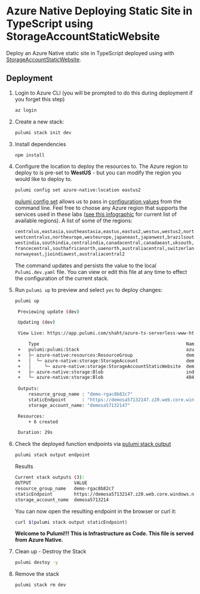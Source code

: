 # Azure Native Deploying Static Site in TypeScript using StorageAccountStaticWebsite

Deploy an Azure Native static site in TypeScript deployed using with [StorageAccountStaticWebsite](https://www.pulumi.com/registry/packages/azure-native/api-docs/storage/storageaccountstaticwebsite/).

## Deployment

1. Login to Azure CLI (you will be prompted to do this during deployment if you forget this step)

    ```bash
    az login
    ```

1. Create a new stack:

    ```bash
    pulumi stack init dev
    ```
1. Install dependencies
    ```bash
    npm install
    ```
1. Configure the location to deploy the resources to.  The Azure region to deploy to is pre-set to **WestUS** - but you can modify the region you would like to deploy to.

    ```bash
    pulumi config set azure-native:location eastus2
    ```

    [pulumi config set](https://www.pulumi.com/docs/reference/cli/pulumi_config_set/) allows us to pass in [configuration values](https://www.pulumi.com/docs/intro/concepts/config/#setting-and-getting-configuration-values) from the command line.
    Feel free to choose any Azure region that supports the services used in these labs ([see this infographic](https://azure.microsoft.com/en-us/global-infrastructure/regions/) for current list of available regions).  A list of some of the regions:

    ```bash
    centralus,eastasia,southeastasia,eastus,eastus2,westus,westus2,northcentralus,southcentralus,
    westcentralus,northeurope,westeurope,japaneast,japanwest,brazilsouth,australiasoutheast,australiaeast,
    westindia,southindia,centralindia,canadacentral,canadaeast,uksouth,ukwest,koreacentral,koreasouth,
    francecentral,southafricanorth,uaenorth,australiacentral,switzerlandnorth,germanywestcentral,
    norwayeast,jioindiawest,australiacentral2
    ```

    The command updates and persists the value to the local `Pulumi.dev.yaml` file. You can view or edit this file at any time to effect the configuration of the current stack.

1. Run `pulumi up` to preview and select `yes` to deploy changes:

   ```bash
   pulumi up
   ```

   ```bash
    Previewing update (dev)

    Updating (dev)

    View Live: https://app.pulumi.com/shaht/azure-ts-serverless-www-html/dev/updates/77

        Type                                                       Name                              Status      
    +   pulumi:pulumi:Stack                                        azure-ts-serverless-www-html-dev  created     
    +   ├─ azure-native:resources:ResourceGroup                    demo-rg                           created     
    +   │  └─ azure-native:storage:StorageAccount                  demosa                            created     
    +   │     └─ azure-native:storage:StorageAccountStaticWebsite  demo-staticwebsite                created     
    +   ├─ azure-native:storage:Blob                               index.html                        created     
    +   └─ azure-native:storage:Blob                               404.html                          created     
    
    Outputs:
        resource_group_name : "demo-rgac8b82c7"
        staticEndpoint      : "https://demosa57132147.z20.web.core.windows.net/"
        storage_account_name: "demosa57132147"

    Resources:
        + 6 created

    Duration: 29s
   ```
1. Check the deployed function endpoints via [pulumi stack output](https://www.pulumi.com/docs/reference/cli/pulumi_stack_output/)

    ```bash
    pulumi stack output endpoint
    ```
    Results
    ```bash
    Current stack outputs (3):
    OUTPUT                VALUE
    resource_group_name   demo-rgac8b82c7
    staticEndpoint        https://demosa57132147.z20.web.core.windows.net/
    storage_account_name  demosa5713214
    ```

    You can now open the resulting endpoint in the browser or curl it:
   ```bash
   curl $(pulumi stack output staticEndpoint)
   ```
   **Welcome to Pulumi!!! This is Infrastructure as Code.  This file is served from Azure Native.**

1. Clean up - Destroy the Stack
   ```bash
   pulumi destoy -y
   ```
1. Remove the stack
   ```bash
   pulumi stack rm dev
   ```